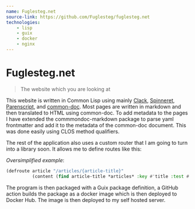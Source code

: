 ```yaml
---
name: Fuglesteg.net
source-link: https://github.com/Fuglesteg/fuglesteg.net
technologies:
    - lisp
    - guix
    - docker
    - nginx
---
```


# Fuglesteg.net

> The website which you are looking at

This website is written in Common Lisp using mainly
[Clack](https://github.com/fukamachi/clack),
[Spinneret](https://github.com/ruricolist/spinneret),
[Parenscript](https://parenscript.common-lisp.dev/), and
[common-doc](https://commondoc.github.io/). Most pages are written in markdown
and then translated to HTML using common-doc. To add metadata to the pages I
have extended the commmondoc-markdown package to parse yaml frontmatter and add
it to the metadata of the common-doc document. This was done easily using
CLOS method qualifiers.

The rest of the application also uses a custom router that I am going to turn
into a library soon. It allows me to define routes like this:

*Oversimplified example*:

```lisp
(defroute article "/articles/{article-title}"
          (content (find article-title *articles* :key #'title :test #'string=)))
```

The program is then packaged with a Guix package definition, a GitHub action builds the package as a docker image which is then deployed to Docker Hub. The image is then deployed to my self hosted server.

